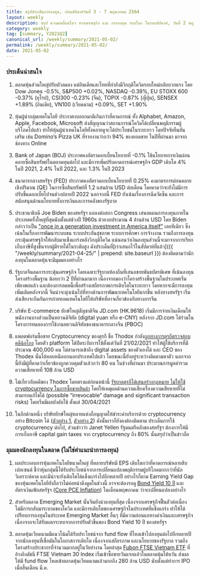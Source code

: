 ```yaml
---
title: สรุปประเด็นการลงทุน, ก่อนสัปดาห์วันที่ 3 - 7 พฤษภาคม 2564
layout: weekly
description: สรุป ความเคลื่อนไหว ทางเศรษฐกิจ และ การลงทุน รอบโลก ในรอบสัปดาห์, วันที่ 2 พฤษภาคม 2564
category: weekly
tag: [summary, Y2021Q2]
canonical_url: /weekly/summary/2021-05-02/
permalink: /weekly/summary/2021-05-02/
date: 2021-05-02
---
```


### ประเด็นน่าสนใจ

1. ตลาดหุ้นส่วนใหญ่ปรับตัวลดลง แต่อินเดียและไทยที่กำลังมีวิกฤติโควิดรอบใหม่กลับบวกแรง โดย Dow Jones -0.5%, S&P500 +0.02%, NASDAQ -0.39%, EU STOXX 600 -0.37% (ยุโรป), CSI300 -0.23% (จีน), TOPIX -0.87% (ญี่ปุ่น), SENSEX +1.89% (อินเดีย), VN100 (เวียดนาม) +0.09%, SET +1.90%

2. หุ้นผู้นำกลุ่มเทคโนโลยี ประกาศงบออกมาดีเกินกว่าที่คาดการณ์ ทั้ง Alphabet, Amazon, Apple, Facebook, Microsoft ส่งสัญญาณว่าสถานการณ์โควิดได้เปลี่ยนพฤติกรรมผู้บริโภคไปแล้ว ทำให้หุ้นผู้นำเทคโนโลยีทั้งหลายดูจะได้ประโยชน์ในระยะยาว โดยปัจจัยยืนยันเสริม เช่น Domino’s Pizza UK ที่รายงานว่ากว่า 94% ของยอดขาย ในปีที่ผ่านมา มาจากช่องทาง Online 

3. Bank of Japan (BOJ) ประกาศคงอัตราดอกเบี้ยนโยบายที่ -0.1% ใช้นโยบายการเงินผ่อนคลายซื้อสินทรัพย์ในตลาดทุนต่อไป และมีการเพิ่มปรับคาดการณ์เศรษฐกิจ GDP เติบโต 4% ในปี 2021, 2.4% ในปี 2022, และ 1.3% ในปี 2023 

4. ธนาคารกลางสหรัฐฯ (FED) ประกาศคงอัตราดอกเบี้ยนโยบายที่ 0.25% คงมาตรการผ่อนคลายเชิงปริมาณ (QE) ในการซื้อสินทรัพย์ที่ 1.2 แสนล้าน USD ต่อเดือน โดยคาดว่าจะยังไม่มีการปรับขึ้นดอกเบี้ยไปจนช่วงปลายปี 2022 นอกจากนี้ FED ยังเน้นเรื่องการฉีดวัคซีน และการสนับสนุนด้านนโยบายทั้งการเงินและการคลังของรัฐบาล

5. ประธานาธิบดี Joe Biden ของสหรัฐฯ แถลงต่อสภา Congress เสนอแผนการลงทุนภายในประเทศครั้งใหญ่ที่สุดนับตั้งแต่ช่วงปี 1960s ด้วยงบประมาณ 4 ล้านล้าน USD โดย Biden กล่าวว่าเป็น ["once in a generation investment in America itself"](https://www.bbc.com/news/world-us-canada-56923515) เลยทีเดียว ซึ่งเน้นในเรื่องการพัฒนาระบบขน ระบบประกันสุขภาพ ระบบการศึกษา การจ้างงาน รวมถึงการลงทุนกระตุ้นเศรษฐกิจให้กลับมาแข็งแกร่งหลังวิกฤติโควิด แน่นอนว่าเงินลงทุนส่วนนี้จะมาจากการเรียกเก็บภาษีที่สูงขึ้นจากผู้มีรายได้ในระดับสูง ดังประเด็นที่[เราเสนอไว้ในสัปดาห์ที่แล้ว]({{ "/weekly/summary/2021-04-25/" | prepend: site.baseurl }}) ต้องติดตามว่านักลงทุนในตลาดหุ้นจะมีมุมมองอย่างไร

6. รัฐบาลจีนลดการกระตุ้นเศรษฐกิจ โดยเฉพาะรัฐบาลท้องถิ่นที่เสนอขายพันธบัตรพิเศษ ที่เน้นลงทุนโครงสร้างพื้นฐาน น้อยกว่า 2 ปีที่ผ่านมามาก เนื่องจากมองว่าโครงสร้างพื้นฐานในประเทศเริ่มเพียงพอแล้ว และต้องการลดหนี้เพื่อสร้างเสถียรภาพการเติบโตในระยะยาว โดยหากจะมีการลงทุนเพิ่มเติมหลังจากนี้ จีนน่าจะมุ่งเน้นไปที่ทางด้านการพัฒนาเทคโนโลยีมากขึ้น หลังทางสหรัฐฯ เริ่มส่งเสียงจะกีดกันการถ่ายทอดเทคโนโลยีให้บริษัทที่อาจเกี่ยวข้องกับทางการจีน

7. บริษัท E-commerce ยักษ์ใหญ่สัญชาติจีน JD.com (HK.9618) เริ่มมีการจ่ายเงินเดือนให้พนักงานบางส่วนเป็นหยวนดิจิทัล (digital yuan หรือ e-CNY) หลังจาก JD.com ได้ร่วมในโครงการทดลองการใช้งานหยวนดิจิทัลของธนาคารกลางจีน (PBOC) 

8. แพลตฟอร์มซื้อขาย Cryptocurrency ของตุรกี ชื่อ Thodox กำลัง[ถูกทางการตุรกีตรวจสอบคดีฉ้อโกง](https://www.dailysabah.com/business/economy/turkey-says-thodex-crypto-scam-concerned-portfolio-worth-108m) โดยตัว platform ได้ปิดระงับการใช้ตั้งแต่วันที่ 21/02/2021 ทำให้ผู้ใช้บริการที่มีประมาณ 400,000 คน ไม่สามารถเข้าถึง digital assets ของตัวเองได้ และ CEO ของ Thodex นั้นได้หลบหนีออกนอกประเทศไปแล้ว โดยขณะนี้ยังอยู่ระหว่างติดตามหาตัว นอกจากนี้ยังมีผู้ที่คาดว่าเกี่ยวข้องถูกควบคุมตัวแล้วกว่า 80 คน ในช่วงที่ผ่านมา ประมาณการมูลค่ารวมความเสียหายที่ 108 ล้าน USD

9. ไม่เกี่ยวกับคดีของ Thodex โดยตรงแต่ก่อนหน้านี้ [รัฐบาลตุรกีได้เสนอร่างกฎหมาย ไม่ให้ใช้ cryptocurrency ในการซื้อขายสินค้า](https://www.reuters.com/technology/turkey-bans-use-cryptocurrencies-payments-sends-bitcoin-down-2021-04-16/) โดยให้เหตุผลด้านความเสี่ยงเรื่องความเสียหายที่ไม่สามารถแก้ไขได้ (possible “irrevocable” damage and significant transaction risks) โดยเริ่มมีผลบังคับใช้ ตั้งแต่ 30/04/2021

10. ในอีกด้านหนึ่ง บริษัทยักษ์ใหญ่หลายแห่งก็อนุญาตให้ชำระค่าบริการด้วย cryptocurrency อย่าง Bitcoin ได้ ([ตัวอย่าง 1](https://www.businessinsider.com/more-companies-accepting-bitcoin-cryptocurrency-paypal-starbucks-2021-4), [ตัวอย่าง 2](https://finance.yahoo.com/news/15-biggest-companies-accept-bitcoin-165115491.html )) ดังนั้นเราก็ยังคงต้องติดตาม ประเด็นการใช้ cryptocurrency ต่อไป, ส่วนข่าวว่า Janet Yellen รัฐมนตรีคลังของสหรัฐฯ ต้องการให้มีการเก็บภาษี capital gain taxes จาก cryptocurrency ถึง 80% นั้นสรุปว่าเป็นข่าวลือ



### มุมมองนักลงทุนในตลาด (ไม่ใช่คำแนะนำการลงทุน)

1. ผลประกอบการหุ้นเทคโนโลยีขนาดใหญ่ ที่หลายบริษัทมี EPS เติบโตกว่าที่คาดการณ์หลายสิบเปอเซนต์ ชี้ว่าหุ้นกลุ่มนี้ได้รับประโยชน์จากการเปลี่ยนแปลงพฤติกรรมผู้บริโภคมากกว่าที่นักวิเคราะห์คาด และมีน่าจะยังเติบโตได้แข็งแกร่งไปอีกหลายปี อย่างไรก็ตาม Earning Yield Gap ของหุ้นเทคโนโลยียังถือว่าไม่ค่อยน่าดึงดูดในช่วงนี้ อาจจะต้องรอดู [Bond Yield 10 ปี](https://www.treasury.gov/resource-center/data-chart-center/interest-rates/Pages/TextView.aspx?data=yield) และ อัตราเงินเฟ้อสหรัฐฯ ([Core PCE Inflation](https://www.bea.gov/data/personal-consumption-expenditures-price-index-excluding-food-and-energy)) ในเดือนพฤษภาคม ว่าจะเปลี่ยนแปลงอย่างไร

2. สำหรับตลาด Emerging Market นั้นจีนยังน่าลงทุนที่สุด เนื่องจากเศรษฐกิจฟื้นตัวต่อเนื่อง ไม่มีการกลับมาระบาดของโควิด และมีการเติบโตของเศรษฐกิจในประเทศที่แข็งแกร่ง ทำให้ได้เปรียบการลงทุนในประเทศ Emerging Market อื่นๆ ที่มีความอ่อนแอทางค่าเงินและเศรษฐกิจ เนื่องจากจะได้รับผลกระทบจากการปรับตัวขึ้นของ Bond Yield 10 ปี ของสหรัฐฯ

3. ตลาดหุ้นเวียดนามมีแนวโน้มได้รับประโยชน์จาก fund flow ที่ไหลเข้าไปลงทุนต่อไปอีกหลายปี จากนักลงทุนที่เชื่อมันในโอกาสการเติบโต เนื่องจากเสถียรภาพ และนโยบายของรัฐบาล รวมถึงโครงสร้างประชากรที่จำนวนมากอยู่ในวัยทำงาน โดยล่าสุด [Fubon FTSE Vietnam ETF](https://www.google.com/finance/quote/00885:TPE) ที่อ้างอิงดัชนี FTSE Vietnam 30 Index เริ่มเข้าซื้อขายวันแรกแล้วในตลาดหุ้นไต้หวัน ส่งผลให้มี fund flow ไหลเข้าตลาดหุ้นเวียดนามแล้วมากถึง 280 ล้าน USD นับตั้งแต่ทำการ IPO เมื่อสิ้นเดือน มี.ค. 
